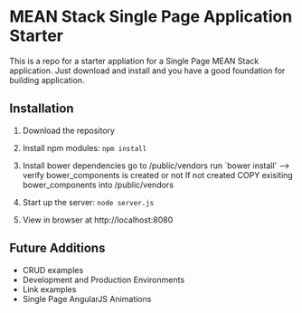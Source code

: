 # MEAN Stack Single Page Application Starter

This is a repo for a starter appliation for a Single Page MEAN Stack application. Just download and install and you have a good foundation for building application. 

## Installation
1. Download the repository
2. Install npm modules: `npm install`
3. Install bower dependencies go to /public/vendors run `bower install' --> verify bower_components is created or not
 If not created COPY exisiting bower_components into /public/vendors

4. Start up the server: `node server.js`
5. View in browser at http://localhost:8080


## Future Additions
- CRUD examples
- Development and Production Environments
- Link examples
- Single Page AngularJS Animations
